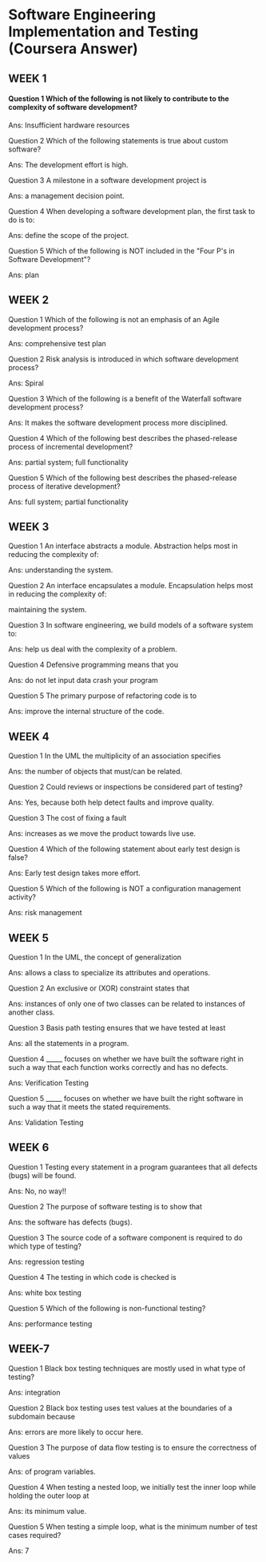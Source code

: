 # Software Engineering Implementation and Testing (Coursera Answer)


## WEEK 1

#### Question 1 Which of the following is not likely to contribute to the complexity of software development?

Ans: Insufficient hardware resources


Question 2
Which of the following statements is true about custom software?

Ans: The development effort is high.


Question 3
A milestone in a software development project is

Ans: a management decision point.


Question 4
When developing a software development plan, the first task to do is to:

Ans: define the scope of the project.


Question 5
Which of the following is NOT included in the "Four P's in Software Development"?

Ans: plan





## WEEK 2

Question 1
Which of the following is not an emphasis of an Agile development process?


Ans: comprehensive test plan


Question 2
Risk analysis is introduced in which software development process?

Ans: Spiral


Question 3
Which of the following is a benefit of the Waterfall software development process?

Ans: It makes the software development process more disciplined.


Question 4
Which of the following best describes the phased-release process of incremental development?

Ans: partial system; full functionality


Question 5
Which of the following best describes the phased-release process of iterative development?

Ans: full system; partial functionality





## WEEK 3 


Question 1
An interface abstracts a module. Abstraction helps most in reducing the complexity of:

Ans: understanding the system.



Question 2
An interface encapsulates a module. Encapsulation helps most in reducing the complexity of:

maintaining the system.


Question 3
In software engineering, we build models of a software system to:

Ans: help us deal with the complexity of a problem.


Question 4
Defensive programming means that you

Ans: do not let input data crash your program


Question 5
The primary purpose of refactoring code is to

Ans: improve the internal structure of the code.





## WEEK 4


Question 1
In the UML the multiplicity of an association specifies

Ans: the number of objects that must/can be related.


Question 2
Could reviews or inspections be considered part of testing?

Ans: Yes, because both help detect faults and improve quality.


Question 3
The cost of fixing a fault

Ans: increases as we move the product towards live use.


Question 4
Which of the following statement about early test design is false?

Ans: Early test design takes more effort.


Question 5
Which of the following is NOT a configuration management activity?

Ans: risk management




## WEEK 5 


Question 1
In the UML, the concept of generalization

Ans: allows a class to specialize its attributes and operations.


Question 2
An exclusive or (XOR) constraint states that

Ans: instances of only one of two classes can be related to instances of another class.


Question 3
Basis path testing ensures that we have tested at least

Ans: all the statements in a program.


Question 4
_____ focuses on whether we have built the software right in such a way that each function works correctly and has no defects.

Ans: Verification Testing


Question 5
_____ focuses on whether we have built the right software in such a way that it meets the stated requirements.

Ans: Validation Testing





## WEEK 6



Question 1
Testing every statement in a program guarantees that all defects (bugs) will be found.

Ans: No, no way!!


Question 2
The purpose of software testing is to show that

Ans: the software has defects (bugs).


Question 3
The source code of a software component is required to do which type of testing?

Ans: regression testing


Question 4
The testing in which code is checked is

Ans: white box testing


Question 5
Which of the following is non-functional testing?

Ans: performance testing





## WEEK-7


Question 1
Black box testing techniques are mostly used in what type of testing?

Ans: integration


Question 2
Black box testing uses test values at the boundaries of a subdomain because

Ans: errors are more likely to occur here.


Question 3
The purpose of data flow testing is to ensure the correctness of values

Ans: of program variables.


Question 4
When testing a nested loop, we initially test the inner loop while holding the outer loop at

Ans: its minimum value.


Question 5
When testing a simple loop, what is the minimum number of test cases required?

Ans: 7
